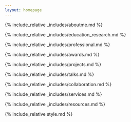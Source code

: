 ```yaml
---
layout: homepage
---
```


<!-- About Me Section -->
{% include_relative _includes/aboutme.md %}

<!-- Education & Research Section -->
{% include_relative _includes/education_research.md %}

<!-- Professional Experience Section -->
{% include_relative _includes/professional.md %}

<!-- Awards Section -->
{% include_relative _includes/awards.md %}

<!-- Projects Section -->
{% include_relative _includes/projects.md %}

<!-- Talks Section -->
{% include_relative _includes/talks.md %}
<!-- Collaboration Section -->
{% include_relative _includes/collaboration.md %}

<!-- Services Section -->
{% include_relative _includes/services.md %}

<!-- Resources Section -->
{% include_relative _includes/resources.md %}

<!-- Style Section -->
{% include_relative style.md %}

<!--  -->